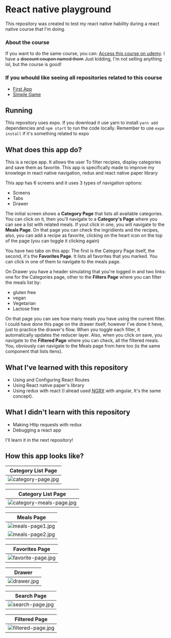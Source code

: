 # React native playground

This repository was created to test my react native hability during a react native course that I'm doing. 

### About the course
If you want to do the same course, you can: [Access this course on udemy](https://www.udemy.com/course/react-native-the-practical-guide). I have a <strike>discount coupon named thom</strike> Just kidding, I'm not selling anything lol, but the course is good!

### If you whould like seeing all repositories related to this course
- [First App](https://github.com/tigredonorte/react-native-first-app)
- [Simple Game](https://github.com/tigredonorte/react-native-game-playground)

## Running

This repository uses expo. If you download it use yarn to install ```yarn add``` dependencies and 
```npm start``` to run the code locally. Remember to use ```expo install``` if it's something related to expo

## What does this app do?

This is a recipe app. It allows the user To filter recipies, display categories and save them as favorite.
This app is specifically made to improve my knowlege in react native navigation, redux and react native paper library

This app has 6 screens and it uses 3 types of navigation options: 
- Screens
- Tabs
- Drawer

The initial screen shows a **Category Page** that lists all available categories. You can click on it, then you'll navigate to a **Category's Page** where you can see a list with related meals. If yout click in one, you will navigate to the **Meals Page**. On that page you can check the ingridients and the recipes, also, you can add a recipe as favorite, clicking on the heart icon on the top of the page (you can toggle it clicking again)

You have two tabs on this app: The first is the Category Page itself, the second, it's the **Favorites Page**. It lists all favorites that you marked. You can click in one of them to navigate to the meals page.

On Drawer you have a header simulating that you're logged in and two links: one for the Categories page, other to the **Filters Page** where you can filter the meals list by:
- gluten free
- vegan
- Vegetarian
- Lactose free

On that page you can see how many meals you have using the current filter. I could have done this page on the drawer itself, however I've done it heve, just to practice the drawer's flow. When you toggle each filter, it automatically updates the reducer layer. Also, when you click on save, you navigate to the **Filtered Page** where you can check, all the filtered meals. You, obviously can navigate to the Meals page from here too (is the same component that lists itens).

## What I've learned with this repository

- Using and Configuring React Routes
- Using React native paper's library
- Using redux with react (I alread used [NGRX](https://ngrx.io/) with angular, It's the same concept).

## What I didn't learn with this repository

- Making Http requests with redux
- Debugging a react app

I'll learn it in the next repository!

## How this app looks like?

| <b>Category List Page</b>|
|:--:|
| ![category-page.jpg](/docs/images/1.png) |

| <b>Category List Page</b>|
|:--:|
| ![category-meals-page.jpg](/docs/images/2.png) |


| <b>Meals Page</b>|
|:--:|
| ![meals-page1.jpg](/docs/images/3.png) |
| ![meals-page2.jpg](/docs/images/4.png) |


| <b>Favorites Page</b>|
|:--:|
| ![favorite-page.jpg](/docs/images/5.png) |


| <b>Drawer</b>|
|:--:|
| ![drawer.jpg](/docs/images/6.png) |

| <b>Search Page</b>|
|:--:|
| ![search-page.jpg](/docs/images/7.png) |

| <b>Filtered Page</b>|
|:--:|
| ![filtered-page.jpg](/docs/images/8.png) |
